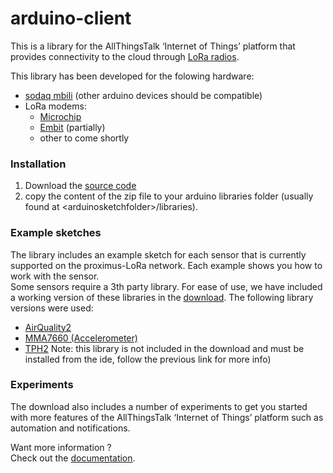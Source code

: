 arduino-client
==============

This is a library for the AllThingsTalk ‘Internet of Things’ platform that provides connectivity to the cloud through [LoRa radios](https://www.lora-alliance.org/What-Is-LoRa/Technology).  

This library has been developed for the folowing hardware:
- [sodaq mbili](http://mbili.sodaq.net/) (other arduino devices should be compatible)
- LoRa modems:
	- [Microchip](http://www.microchip.com/wwwproducts/Devices.aspx?product=RN2483)
	- [Embit](http://www.embit.eu/products/wireless-modules/emb-lr1272/) (partially)
	- other to come shortly

### Installation
  1. Download the [source code](https://github.com/allthingstalk/arduino-lora/archive/master.zip)
  2. copy the content of the zip file to your arduino libraries folder (usually found at &lt;arduinosketchfolder>/libraries).
  
### Example sketches

The library includes an example sketch for each sensor that is currently supported on the proximus-LoRa network. Each example shows you how to work with the sensor.   
Some sensors require a 3th party library. For ease of use, we have included a working version of these libraries in the [download](https://github.com/allthingstalk/arduino-lora/archive/master.zip). The following library versions were used:

* [AirQuality2](https://github.com/MikeHg/AirQualitySensor/tree/d6cadaf21c6beae99fdd65bb037424ce6f855db1)
* [MMA7660 (Accelerometer)](http://www.seeedstudio.com/wiki/Grove_-_3-Axis_Digital_Accelerometer(%C2%B11.5g))
* [TPH2](http://support.sodaq.com/sodaq-one/tph-v2/) Note: this library is not included in the download and must be installed from the ide, follow the previous link for more info)

### Experiments

The download also includes a number of experiments to get you started with more features of  the AllThingsTalk ‘Internet of Things’ platform such as automation and notifications.

Want more information ?  
Check out the [documentation](http://docs.allthingstalk.io/kits/lora/).

